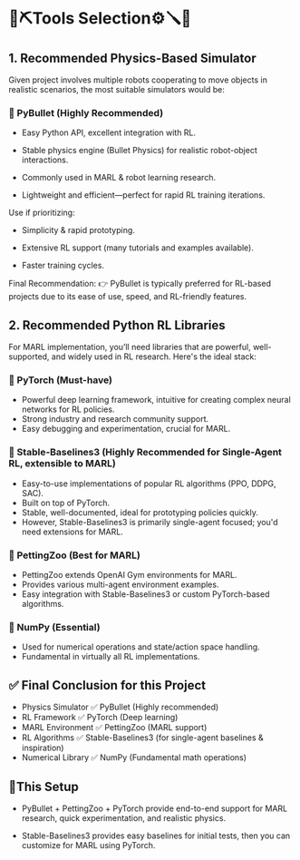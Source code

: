 # 🔨⛏️Tools Selection⚙️🪛🔩

## 1. Recommended Physics-Based Simulator
Given project involves multiple robots cooperating to move objects in realistic scenarios, the most suitable simulators would be:

### 🥇 PyBullet (Highly Recommended)

 - Easy Python API, excellent integration with RL.

 - Stable physics engine (Bullet Physics) for realistic robot-object interactions.

 - Commonly used in MARL & robot learning research.

 - Lightweight and efficient—perfect for rapid RL training iterations.

Use if prioritizing:

 - Simplicity & rapid prototyping.

 - Extensive RL support (many tutorials and examples available).

 - Faster training cycles.


Final Recommendation:
👉 PyBullet is typically preferred for RL-based projects due to its ease of use, speed, and RL-friendly features.

## 2. Recommended Python RL Libraries
For  MARL implementation, you’ll need libraries that are powerful, well-supported, and widely used in RL research. Here's the ideal stack:

### 🥇 PyTorch (Must-have)
 - Powerful deep learning framework, intuitive for creating complex neural networks for RL policies.
 - Strong industry and research community support.
 - Easy debugging and experimentation, crucial for MARL.

### 🥇 Stable-Baselines3 (Highly Recommended for Single-Agent RL, extensible to MARL)
 - Easy-to-use implementations of popular RL algorithms (PPO, DDPG, SAC).
 - Built on top of PyTorch.
 - Stable, well-documented, ideal for prototyping policies quickly.
 - However, Stable-Baselines3 is primarily single-agent focused; you'd need extensions for MARL.

### 🥇 PettingZoo (Best for MARL)
 - PettingZoo extends OpenAI Gym environments for MARL.
 - Provides various multi-agent environment examples.
 - Easy integration with Stable-Baselines3 or custom PyTorch-based algorithms.

### 🥇 NumPy (Essential)
 - Used for numerical operations and state/action space handling.
 - Fundamental in virtually all RL implementations.

## ✅ Final Conclusion for this Project
 
 - Physics Simulator	✅ PyBullet (Highly recommended)
 - RL Framework	✅ PyTorch (Deep learning)
 - MARL Environment	✅ PettingZoo (MARL support)
 - RL Algorithms	✅ Stable-Baselines3 (for single-agent baselines & inspiration)
 - Numerical Library	✅ NumPy (Fundamental math operations)

## 🎯This Setup
 - PyBullet + PettingZoo + PyTorch provide end-to-end support for MARL research, quick experimentation, and realistic physics.

 - Stable-Baselines3 provides easy baselines for initial tests, then you can customize for MARL using PyTorch.